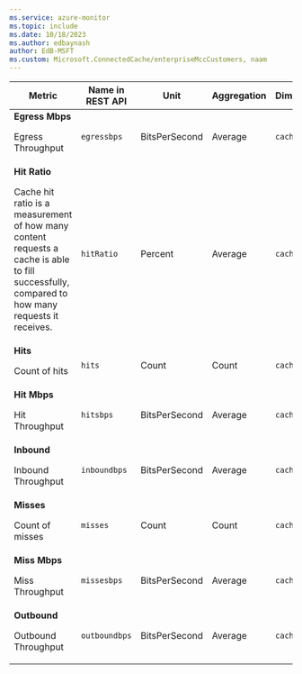 ```yaml
---
ms.service: azure-monitor
ms.topic: include
ms.date: 10/18/2023
ms.author: edbaynash
author: EdB-MSFT
ms.custom: Microsoft.ConnectedCache/enterpriseMccCustomers, naam
---
```

<!--
NOTE:  This content is automatically generated using API calls to Azure. 
Any edits made on these files will be overwritten in the next run of the script. 
There is no benefit in editing these files directly.  
-->
  
  
|Metric|Name in REST API|Unit|Aggregation|Dimensions|Time Grains|DS Export|
|---|---|---|---|---|---|---|
|**Egress Mbps**<p><p>Egress Throughput |`egressbps` |BitsPerSecond |Average |`cachenodeid`|PT1M |Yes|
|**Hit Ratio**<p><p>Cache hit ratio is a measurement of how many content requests a cache is able to fill successfully, compared to how many requests it receives. |`hitRatio` |Percent |Average |`cachenodeid`|PT1M |Yes|
|**Hits**<p><p>Count of hits |`hits` |Count |Count |`cachenodeid`|PT1M |Yes|
|**Hit Mbps**<p><p>Hit Throughput |`hitsbps` |BitsPerSecond |Average |`cachenodeid`|PT1M |Yes|
|**Inbound**<p><p>Inbound Throughput |`inboundbps` |BitsPerSecond |Average |`cachenodeid`|PT1M |Yes|
|**Misses**<p><p>Count of misses |`misses` |Count |Count |`cachenodeid`|PT1M |Yes|
|**Miss Mbps**<p><p>Miss Throughput |`missesbps` |BitsPerSecond |Average |`cachenodeid`|PT1M |Yes|
|**Outbound**<p><p>Outbound Throughput |`outboundbps` |BitsPerSecond |Average |`cachenodeid`|PT1M |Yes|
